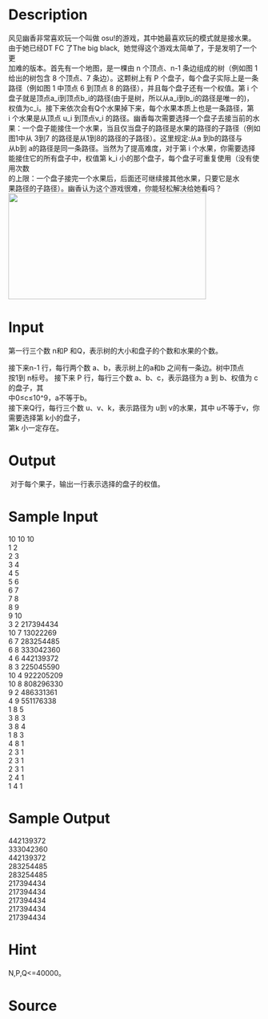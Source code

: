 
# Description

<div class="content"><div>风见幽香非常喜欢玩一个叫做 osu!的游戏，其中她最喜欢玩的模式就是接水果。</div>
<div>由于她已经DT FC 了The big black,  她觉得这个游戏太简单了，于是发明了一个更</div>
<div>加难的版本。首先有一个地图，是一棵由 n 个顶点、n-1 条边组成的树（例如图 1</div>
<div>给出的树包含 8 个顶点、7 条边）。这颗树上有 P 个盘子，每个盘子实际上是一条</div>
<div>路径（例如图 1 中顶点 6 到顶点 8 的路径），并且每个盘子还有一个权值。第 i 个</div>
<div>盘子就是顶点a_i到顶点b_i的路径(由于是树，所以从a_i到b_i的路径是唯一的)，</div>
<div>权值为c_i。接下来依次会有Q个水果掉下来，每个水果本质上也是一条路径，第</div>
<div>i 个水果是从顶点 u_i 到顶点v_i 的路径。幽香每次需要选择一个盘子去接当前的水</div>
<div>果：一个盘子能接住一个水果，当且仅当盘子的路径是水果的路径的子路径（例如</div>
<div>图1中从 3到7 的路径是从1到8的路径的子路径）。这里规定:从a 到b的路径与</div>
<div>从b到 a的路径是同一条路径。当然为了提高难度，对于第 i 个水果，你需要选择</div>
<div>能接住它的所有盘子中，权值第 k_i 小的那个盘子，每个盘子可重复使用（没有使用次数</div>
<div>的上限：一个盘子接完一个水果后，后面还可继续接其他水果，只要它是水</div>
<div>果路径的子路径）。幽香认为这个游戏很难，你能轻松解决给她看吗？ </div>
<div><img src="source/bzoj/4009/img/aHR0cHM6Ly9seWRzeS5jb20vSnVkZ2VPbmxpbmUvdXBsb2FkLzIwMTUwNC9hYWFhLlBORw==.PNG" width="395" height="212" alt=""/></div>
<div></div></div>

# Input

<div class="content"><p>第一行三个数 n和P 和Q，表示树的大小和盘子的个数和水果的个数。 </p>
<div>
<div>接下来n-1 行，每行两个数 a、b，表示树上的a和b 之间有一条边。树中顶点</div>
<div>按1到 n标号。 接下来 P 行，每行三个数 a、b、c，表示路径为 a 到 b、权值为 c 的盘子，其</div>
<div>中0≤c≤10^9，a不等于b。 </div>
<div>接下来Q行，每行三个数 u、v、k，表示路径为 u到 v的水果，其中 u不等于v，你需要选择第 k小的盘子，</div>
<div>第k 小一定存在。 </div>
<div></div>
</div></div>

# Output

<div class="content"><p> 对于每个果子，输出一行表示选择的盘子的权值。 </p></div>

# Sample Input

<div class="content"><span class="sampledata">10 10 10 <br/>
1 2 <br/>
2 3 <br/>
3 4 <br/>
4 5 <br/>
5 6 <br/>
6 7 <br/>
7 8 <br/>
8 9 <br/>
9 10 <br/>
3 2 217394434 <br/>
10 7 13022269 <br/>
6 7 283254485 <br/>
6 8 333042360 <br/>
4 6 442139372 <br/>
8 3 225045590 <br/>
10 4 922205209 <br/>
10 8 808296330 <br/>
9 2 486331361 <br/>
4 9 551176338 <br/>
1 8 5 <br/>
3 8 3 <br/>
3 8 4 <br/>
1 8 3 <br/>
4 8 1 <br/>
2 3 1 <br/>
2 3 1 <br/>
2 3 1 <br/>
2 4 1 <br/>
1 4 1 </span></div>

# Sample Output

<div class="content"><span class="sampledata">442139372 <br/>
333042360 <br/>
442139372 <br/>
283254485 <br/>
283254485 <br/>
217394434 <br/>
217394434 <br/>
217394434 <br/>
217394434 <br/>
217394434 <br/>
 </span></div>

# Hint

<div class="content"><p></p><p>N,P,Q&lt;=40000。 </p><p></p></div>

# Source

<div class="content"><p><a href="problemset.php?search="></a></p></div>


